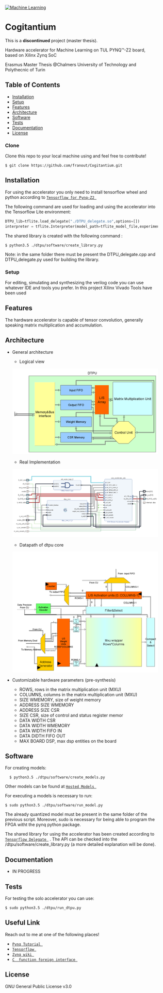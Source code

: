 
<a href="https://mytechdecisions.com"><img src="https://mytechdecisions.com/wp-content/uploads/2019/09/AdobeStock_245601545.jpeg" title="Machine Learning" ></a>

<!-- [![FVCproductions](https://avatars1.githubusercontent.com/u/4284691?v=3&s=200)](http://fvcproductions.com) -->


# Cogitantium
This is a **discontinued** project (master thesis).

Hardware accelerator for Machine Learning on TUL PYNQ™-Z2 board, based on Xilinx Zynq SoC 

Erasmus Master Thesis  @Chalmers University of Technology and Polythecnic of Turin 


## Table of Contents 


- [Installation](#installation)
- [Setup](#setup)
- [Features](#features)
- [Architecture](#architecture)
- [Software](#software)
- [Tests](#tests)
- [Documentation](#documentation)
- [License](#license)


### Clone
 Clone this repo to your local machine using and feel free to contribute!
  ```shell
  $ git clone https://github.com/franout/Cogitantium.git
  ```
  
## Installation
For using the accelerator you only need to install tensorflow wheel and python according to   <a href="https://github.com/franout/tensorflow_for_pynqz2" target="_blank">`Tensorflow for Pynq-Z2 `</a>


The following command are used for loading and using the accelerator into the Tensorflow Lite environment:
```python
DTPU_lib=tflite.load_delegate("./DTPU_delegate.so",options=[])
interpreter = tflite.Interpreter(model_path=tflite_model_file,experimental_delegates=[DTPU_lib])
```
The shared library is created with the following command :
  ```shell
  $ python3.5 ./dtpu/software/create_library.py
  ```
Note: in the same folder there must be present the DTPU_delegate.cpp and DTPU_delegate.py used for building the library.

### Setup
 For editing, simulating and synthesizing the verilog code you can use whatever IDE and tools you prefer.
  In this project Xilinx Vivado Tools have been used
  
  

## Features
The hardware accelerator is capable of tensor convolution, generally speaking matrix multiplication and accumulation.
## Architecture
- General architecture
  * Logical view
  
  ![image](documentation/chalmers_template/figure/logical_view.png)
  
  * Real Implementation 
  
  ![image](documentation/chalmers_template/figure/accelerator_schematic.png)
  
  * Datapath of dtpu core
  
  ![image](documentation/chalmers_template/figure/datapath_dtpu_core.png)

- Customizable hardware parameters (pre-synthesis)
    * ROWS, rows in the matrix multiplication unit (MXU)
    * COLUMNS, columns in the matrix multiplication unit (MXU)
    * SIZE WMEMORY, size of weight memory
    * ADDRESS SIZE WMEMORY
    * ADDRESS SIZE CSR
    * SIZE CSR, size of control and status register memor
    * DATA WIDTH CSR
    * DATA WIDTH WMEMORY
    * DATA WIDTH FIFO IN
    * DATA DIDTH FIFO OUT
    * MAX BOARD DSP, max dsp entities on the board

## Software
For creating models:
```shell
  $ python3.5 ./dtpu/software/create_models.py
  ```

Other models can be found at  <a href="https://www.tensorflow.org/lite/guide/hosted_models" target="_blank">`Hosted Models `</a>
  
For executing a models is necessary to run:
  ```shell
  $ sudo python3.5 ./dtpu/software/run_model.py
  ```
The already quantized model must be present in the same folder of the previous script. Moreover, sudo is necessary for being able to program the FPGA witht the pynq python package.

The shared library for using the accelerator has been created according to <a href="https://www.tensorflow.org/lite/performance/delegates" target="_blank">`Tensorflow Delegate `</a> . The API can be checked into the /dtpu/software/create_library.py (a more detailed explanation will be done).
## Documentation 
- IN PROGRESS

## Tests 
For testing the solo accelerator you can use:
  ```shell
  $ sudo python3.5 ./dtpu/run_dtpu.py
  ```

## Useful Link 

Reach out to me at one of the following places!

-  <a href="https://pynq.readthedocs.io/en/v2.5/getting_started/pynq_z2_setup.html" target="_blank">`Pynq Tutorial `</a>
-  <a href="https://www.tensorflow.org/">`Tensorflow `</a>
-  <a href="https://xilinx-wiki.atlassian.net/wiki/spaces/A/overview" target="_blank">`Zynq wiki `</a>
-  <a href="https://cffi.readthedocs.io/en/latest/" target="_blank">`C  function foreign interface `</a>



## License
GNU General Public License v3.0



